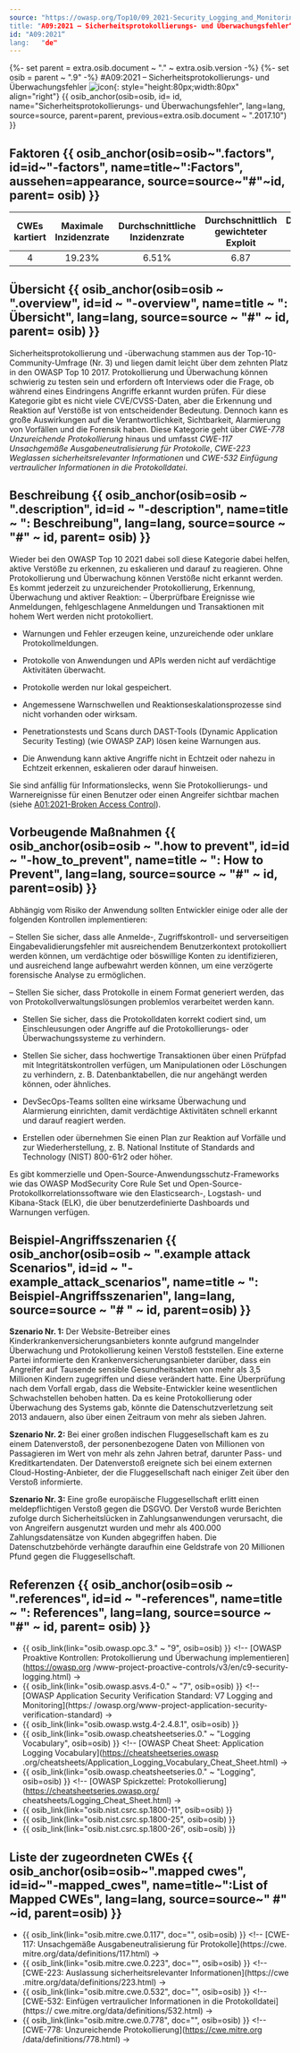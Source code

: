 ```yaml
---
source: "https://owasp.org/Top10/09_2021-Security_Logging_and_Monitoring_Failures/“
title: "A09:2021 – Sicherheitsprotokollierungs- und Überwachungsfehler“
id: "A09:2021“
lang:	"de"
---
```

{%- set parent = extra.osib.document ~ "." ~ extra.osib.version -%}
{%- set osib = parent ~ ".9" -%}
#A09:2021 – Sicherheitsprotokollierungs- und Überwachungsfehler ![icon](assets/TOP_10_Icons_Final_Security_Logging_and_Monitoring_Failures.png){: style="height:80px;width:80px" align="right"} {{ osib_anchor(osib=osib, id= id, name="Sicherheitsprotokollierungs- und Überwachungsfehler", lang=lang, source=source, parent=parent, previous=extra.osib.document ~ ".2017.10") }}


## Faktoren {{ osib_anchor(osib=osib~".factors", id=id~"-factors", name=title~":Factors", aussehen=appearance, source=source~"#"~id, parent= osib) }}

| CWEs kartiert | Maximale Inzidenzrate | Durchschnittliche Inzidenzrate | Durchschnittlich gewichteter Exploit | Durchschnittliche gewichtete Auswirkung | Maximale Abdeckung | Durchschnittliche Abdeckung | Gesamtzahl der Vorkommen | CVEs insgesamt |
|:-------------:|:--------------------:|:--------------------:|:--------------:|:--------------:|:----------------------:|:---------------------:|:-------------------:|:------------:|
| 4           | 19.23%             | 6.51%              | 6.87                 | 4.99                | 53.67%       | 39.97%       | 53,615            | 242        |

## Übersicht {{ osib_anchor(osib=osib ~ ".overview", id=id ~ "-overview", name=title ~ ": Übersicht", lang=lang, source=source ~ "#" ~ id, parent= osib) }}

Sicherheitsprotokollierung und -überwachung stammen aus der Top-10-Community-Umfrage (Nr. 3) und liegen damit leicht über dem zehnten Platz in den OWASP Top 10 2017. Protokollierung und Überwachung können schwierig zu testen sein und erfordern oft Interviews oder die Frage, ob während eines Eindringens Angriffe erkannt wurden prüfen. Für diese Kategorie gibt es nicht viele CVE/CVSS-Daten, aber die Erkennung und Reaktion auf Verstöße ist von entscheidender Bedeutung. Dennoch kann es große Auswirkungen auf die Verantwortlichkeit, Sichtbarkeit, Alarmierung von Vorfällen und die Forensik haben. Diese Kategorie geht über *CWE-778 Unzureichende Protokollierung* hinaus und umfasst *CWE-117 Unsachgemäße Ausgabeneutralisierung für Protokolle*, *CWE-223 Weglassen sicherheitsrelevanter Informationen* und *CWE-532* *Einfügung vertraulicher Informationen in die Protokolldatei*.

## Beschreibung {{ osib_anchor(osib=osib ~ ".description", id=id ~ "-description", name=title ~ ": Beschreibung", lang=lang, source=source ~ "#" ~ id, parent= osib) }}

Wieder bei den OWASP Top 10 2021 dabei soll diese Kategorie dabei helfen, aktive Verstöße zu erkennen, zu eskalieren und darauf zu reagieren. Ohne Protokollierung und Überwachung können Verstöße nicht erkannt werden. Es kommt jederzeit zu unzureichender Protokollierung, Erkennung, Überwachung und aktiver Reaktion:
– Überprüfbare Ereignisse wie Anmeldungen, fehlgeschlagene Anmeldungen und Transaktionen mit hohem Wert werden nicht protokolliert.

- Warnungen und Fehler erzeugen keine, unzureichende oder unklare Protokollmeldungen.

- Protokolle von Anwendungen und APIs werden nicht auf verdächtige Aktivitäten überwacht.

- Protokolle werden nur lokal gespeichert.

- Angemessene Warnschwellen und Reaktionseskalationsprozesse sind nicht vorhanden oder wirksam.

- Penetrationstests und Scans durch DAST-Tools (Dynamic Application Security Testing) (wie OWASP ZAP) lösen keine Warnungen aus.

- Die Anwendung kann aktive Angriffe nicht in Echtzeit oder nahezu in Echtzeit erkennen, eskalieren oder darauf hinweisen.

Sie sind anfällig für Informationslecks, wenn Sie Protokollierungs- und Warnereignisse für einen Benutzer oder einen Angreifer sichtbar machen (siehe [A01:2021-Broken Access Control](A01_2021-Broken_Access_Control.md)).

## Vorbeugende Maßnahmen {{ osib_anchor(osib=osib ~ ".how to prevent", id=id ~ "-how_to_prevent", name=title ~ ": How to Prevent", lang=lang, source=source ~ "#" ~ id, parent=osib) }}

Abhängig vom Risiko der Anwendung sollten Entwickler einige oder alle der folgenden Kontrollen implementieren:

– Stellen Sie sicher, dass alle Anmelde-, Zugriffskontroll- und serverseitigen Eingabevalidierungsfehler mit ausreichendem Benutzerkontext protokolliert werden können, um verdächtige oder böswillige Konten zu identifizieren, und ausreichend lange aufbewahrt werden können, um eine verzögerte forensische Analyse zu ermöglichen.

– Stellen Sie sicher, dass Protokolle in einem Format generiert werden, das von Protokollverwaltungslösungen problemlos verarbeitet werden kann.

- Stellen Sie sicher, dass die Protokolldaten korrekt codiert sind, um Einschleusungen oder Angriffe auf die Protokollierungs- oder Überwachungssysteme zu verhindern.

- Stellen Sie sicher, dass hochwertige Transaktionen über einen Prüfpfad mit Integritätskontrollen verfügen, um Manipulationen oder Löschungen zu verhindern, z. B. Datenbanktabellen, die nur angehängt werden können, oder ähnliches.

- DevSecOps-Teams sollten eine wirksame Überwachung und Alarmierung einrichten, damit verdächtige Aktivitäten schnell erkannt und darauf reagiert werden.

- Erstellen oder übernehmen Sie einen Plan zur Reaktion auf Vorfälle und zur Wiederherstellung, z. B. National Institute of Standards and Technology (NIST) 800-61r2 oder höher.

Es gibt kommerzielle und Open-Source-Anwendungsschutz-Frameworks wie das OWASP ModSecurity Core Rule Set und Open-Source-Protokollkorrelationssoftware wie den Elasticsearch-, Logstash- und Kibana-Stack (ELK), die über benutzerdefinierte Dashboards und Warnungen verfügen.

## Beispiel-Angriffsszenarien {{ osib_anchor(osib=osib ~ ".example attack Scenarios", id=id ~ "-example_attack_scenarios", name=title ~ ": Beispiel-Angriffsszenarien", lang=lang, source=source ~ "# " ~ id, parent=osib) }}

**Szenario Nr. 1:** Der Website-Betreiber eines Kinderkrankenversicherungsanbieters konnte aufgrund mangelnder Überwachung und Protokollierung keinen Verstoß feststellen. Eine externe Partei informierte den Krankenversicherungsanbieter darüber, dass ein Angreifer auf Tausende sensible Gesundheitsakten von mehr als 3,5 Millionen Kindern zugegriffen und diese verändert hatte. Eine Überprüfung nach dem Vorfall ergab, dass die Website-Entwickler keine wesentlichen Schwachstellen behoben hatten. Da es keine Protokollierung oder Überwachung des Systems gab, könnte die Datenschutzverletzung seit 2013 andauern, also über einen Zeitraum von mehr als sieben Jahren.

**Szenario Nr. 2:** Bei einer großen indischen Fluggesellschaft kam es zu einem Datenverstoß, der personenbezogene Daten von Millionen von Passagieren im Wert von mehr als zehn Jahren betraf, darunter Pass- und Kreditkartendaten. Der Datenverstoß ereignete sich bei einem externen Cloud-Hosting-Anbieter, der die Fluggesellschaft nach einiger Zeit über den Verstoß informierte.

**Szenario Nr. 3:** Eine große europäische Fluggesellschaft erlitt einen meldepflichtigen Verstoß gegen die DSGVO. Der Verstoß wurde Berichten zufolge durch Sicherheitslücken in Zahlungsanwendungen verursacht, die von Angreifern ausgenutzt wurden und mehr als 400.000 Zahlungsdatensätze von Kunden abgegriffen haben. Die Datenschutzbehörde verhängte daraufhin eine Geldstrafe von 20 Millionen Pfund gegen die Fluggesellschaft.

## Referenzen {{ osib_anchor(osib=osib ~ ".references", id=id ~ "-references", name=title ~ ": References", lang=lang, source=source ~ "#" ~ id, parent= osib) }}

- {{ osib_link(link="osib.owasp.opc.3." ~ "9", osib=osib) }} <!-- [OWASP Proaktive Kontrollen: Protokollierung und Überwachung implementieren](https://owasp.org /www-project-proactive-controls/v3/en/c9-security-logging.html) ->
- {{ osib_link(link="osib.owasp.asvs.4-0." ~ "7", osib=osib) }} <!-- [OWASP Application Security Verification Standard: V7 Logging and Monitoring](https:/ /owasp.org/www-project-application-security-verification-standard) ->
- {{ osib_link(link="osib.owasp.wstg.4-2.4.8.1", osib=osib) }} <!--- war: [OWASP-Testleitfaden: Testen auf detaillierte Fehlercodes](https:// owasp.org/www-project-web-security-testing-guide/v41/4-Web_Application_Security_Testing/08-Testing_for_Error_Handling/01-Testing_for_Error_Code) --->
- {{ osib_link(link="osib.owasp.cheatsheetseries.0." ~ "Logging Vocabulary", osib=osib) }} <!-- [OWASP Cheat Sheet: Application Logging Vocabulary](https://cheatsheetseries.owasp .org/cheatsheets/Application_Logging_Vocabulary_Cheat_Sheet.html) ->
- {{ osib_link(link="osib.owasp.cheatsheetseries.0." ~ "Logging", osib=osib) }} <!-- [OWASP Spickzettel: Protokollierung](https://cheatsheetseries.owasp.org/ cheatsheets/Logging_Cheat_Sheet.html) ->
- {{ osib_link(link="osib.nist.csrc.sp.1800-11", osib=osib) }} <!--- [Datenintegrität: Wiederherstellung nach Ransomware und anderen zerstörerischen Ereignissen](https://csrc .nist.gov/publications/detail/sp/1800-11/final) --->
- {{ osib_link(link="osib.nist.csrc.sp.1800-25", osib=osib) }} <!--- [Datenintegrität: identifizierung und Schutz von Vermögenswerten vor Ransomware und anderen zerstörerischen Ereignissen](https: //csrc.nist.gov/publications/detail/sp/1800-25/final) --->
- {{ osib_link(link="osib.nist.csrc.sp.1800-26", osib=osib) }} <!--- [Datenintegrität: Erkennen und Reagieren auf Ransomware und andere zerstörerische Ereignisse](https:/ /csrc.nist.gov/publications/detail/sp/1800-26/final) --->

## Liste der zugeordneten CWEs {{ osib_anchor(osib=osib~".mapped cwes", id=id~"-mapped_cwes", name=title~":List of Mapped CWEs", lang=lang, source=source~" #" ~id, parent=osib) }}

- {{ osib_link(link="osib.mitre.cwe.0.117", doc="", osib=osib) }} <!-- [CWE-117: Unsachgemäße Ausgabeneutralisierung für Protokolle](https://cwe. mitre.org/data/definitions/117.html) ->
- {{ osib_link(link="osib.mitre.cwe.0.223", doc="", osib=osib) }} <!-- [CWE-223: Auslassung sicherheitsrelevanter Informationen](https://cwe .mitre.org/data/definitions/223.html) ->
- {{ osib_link(link="osib.mitre.cwe.0.532", doc="", osib=osib) }} <!-- [CWE-532: Einfügen vertraulicher Informationen in die Protokolldatei](https:// cwe.mitre.org/data/definitions/532.html) ->
- {{ osib_link(link="osib.mitre.cwe.0.778", doc="", osib=osib) }} <!-- [CWE-778: Unzureichende Protokollierung](https://cwe.mitre.org /data/definitions/778.html) ->
